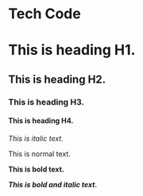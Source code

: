 # Tech Code

# This is heading H1.

## This is heading H2.

### This is heading H3.

#### This is heading H4.


*This is italic text.*

This is normal text.

**This is bold text.**

***This is bold and italic text.***